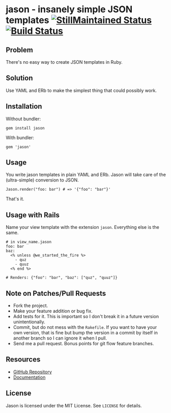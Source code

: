 # jason - insanely simple JSON templates [![StillMaintained Status](http://stillmaintained.com/CapnKernul/jason.png)](http://stillmaintained.com/CapnKernul/jason) [![Build Status](http://travis-ci.org/CapnKernul/jason.png)](http://travis-ci.org/CapnKernul/jason) #

## Problem ##

There's no easy way to create JSON templates in Ruby.

## Solution ##

Use YAML and ERb to make the simplest thing that could possibly work.

## Installation ##

Without bundler:

    gem install jason

With bundler:

    gem 'jason'

## Usage ##

You write jason templates in plain YAML and ERb. Jason will take care of the
(ultra-simple) conversion to JSON.

    Jason.render("foo: bar") # => '{"foo": "bar"}'

That's it.

## Usage with Rails ##

Name your view template with the extension `jason`. Everything else is the same.

    # in view_name.jason
    foo: bar
    baz:
      <% unless @we_started_the_fire %>
        - quz
        - quuz
      <% end %>
    
    # Renders: {"foo": "bar", "baz": ["quz", "quuz"]}

## Note on Patches/Pull Requests ##

* Fork the project.
* Make your feature addition or bug fix.
* Add tests for it. This is important so I don't break it in a future version unintentionally.
* Commit, but do not mess with the `Rakefile`. If you want to have your own version, that is fine but bump the version in a commit by itself in another branch so I can ignore it when I pull.
* Send me a pull request. Bonus points for git flow feature branches.

## Resources ##

* [GitHub Repository](https://github.com/CapnKernul/jason)
* [Documentation](http://rubydoc.info/github/CapnKernul/jason)

## License ##

Jason is licensed under the MIT License. See `LICENSE` for details.